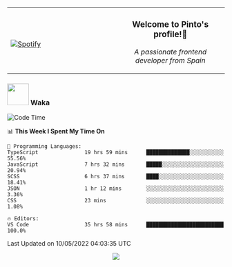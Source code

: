 <table width="100%" align="center"> 
  <tr>
  <td width="50%">
      
&nbsp; <br> [![Spotify](https://novatorem-zeta-rust.vercel.app/api/spotify)](https://open.spotify.com/user/novatorem-zeta-rust)

  </td>
  <td width="50%">
    <h3 align="center">Welcome to Pinto's profile!👋</h3>
    <p align="center"><em>A passionate frontend developer from Spain</em></p>
  </td>
  </table>

### <img src="https://media.giphy.com/media/VgCDAzcKvsR6OM0uWg/giphy.gif" width="50"> Waka

  <!--START_SECTION:waka-->
![Code Time](http://img.shields.io/badge/Code%20Time-337%20hrs%2046%20mins-blue)

📊 **This Week I Spent My Time On** 

```text
💬 Programming Languages: 
TypeScript               19 hrs 59 mins      ██████████████░░░░░░░░░░░   55.56% 
JavaScript               7 hrs 32 mins       █████░░░░░░░░░░░░░░░░░░░░   20.94% 
SCSS                     6 hrs 37 mins       ████░░░░░░░░░░░░░░░░░░░░░   18.41% 
JSON                     1 hr 12 mins        ░░░░░░░░░░░░░░░░░░░░░░░░░   3.36% 
CSS                      23 mins             ░░░░░░░░░░░░░░░░░░░░░░░░░   1.08%

🔥 Editors: 
VS Code                  35 hrs 58 mins      █████████████████████████   100.0%

```


 Last Updated on 10/05/2022 04:03:35 UTC
<!--END_SECTION:waka-->

<div align="center">
<img src="https://github-readme-stats-gilt-tau.vercel.app/api/top-langs/?username=pinto-hub&layout=compact&theme=dracula" />
</div>
